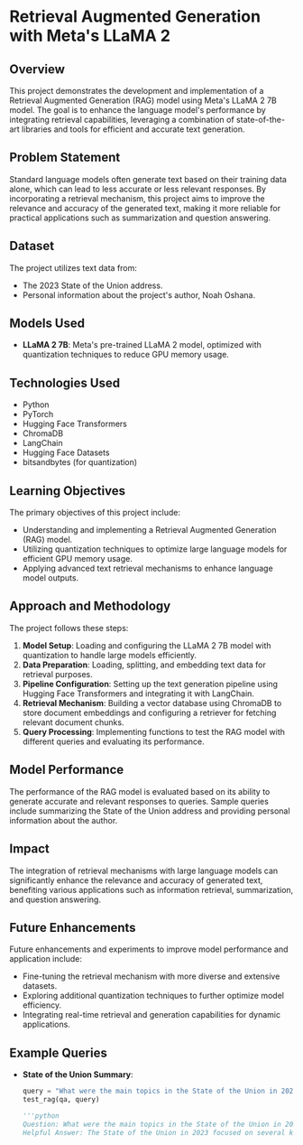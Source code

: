 # Retrieval Augmented Generation with Meta's LLaMA 2

## Overview
This project demonstrates the development and implementation of a Retrieval Augmented Generation
(RAG) model using Meta's LLaMA 2 7B model. The goal is to enhance the language model's 
performance by integrating retrieval capabilities, leveraging a combination of 
state-of-the-art libraries and tools for efficient and accurate text generation.

## Problem Statement
Standard language models often generate text based on their training data alone, 
which can lead to less accurate or less relevant responses. By incorporating a retrieval 
mechanism, this project aims to improve the relevance and accuracy of the generated text, 
making it more reliable for practical applications such as summarization and question answering.

## Dataset
The project utilizes text data from:
- The 2023 State of the Union address.
- Personal information about the project's author, Noah Oshana.

## Models Used
- **LLaMA 2 7B**: Meta's pre-trained LLaMA 2 model, optimized with quantization techniques to reduce GPU memory usage.

## Technologies Used
- Python
- PyTorch
- Hugging Face Transformers
- ChromaDB
- LangChain
- Hugging Face Datasets
- bitsandbytes (for quantization)

## Learning Objectives
The primary objectives of this project include:
- Understanding and implementing a Retrieval Augmented Generation (RAG) model.
- Utilizing quantization techniques to optimize large language models for efficient GPU memory usage.
- Applying advanced text retrieval mechanisms to enhance language model outputs.

## Approach and Methodology
The project follows these steps:
1. **Model Setup**: Loading and configuring the LLaMA 2 7B model with quantization to handle large models efficiently.
2. **Data Preparation**: Loading, splitting, and embedding text data for retrieval purposes.
3. **Pipeline Configuration**: Setting up the text generation pipeline using Hugging Face Transformers and integrating it with LangChain.
4. **Retrieval Mechanism**: Building a vector database using ChromaDB to store document embeddings and configuring a retriever for fetching relevant document chunks.
5. **Query Processing**: Implementing functions to test the RAG model with different queries and evaluating its performance.

## Model Performance    
The performance of the RAG model is evaluated based on its ability to generate accurate 
and relevant responses to queries. Sample queries include summarizing the State of the 
Union address and providing personal information about the author.

## Impact
The integration of retrieval mechanisms with large language models can significantly 
enhance the relevance and accuracy of generated text, benefiting various applications 
such as information retrieval, summarization, and question answering.

## Future Enhancements
Future enhancements and experiments to improve model performance and application include:
- Fine-tuning the retrieval mechanism with more diverse and extensive datasets.
- Exploring additional quantization techniques to further optimize model efficiency.
- Integrating real-time retrieval and generation capabilities for dynamic applications.

## Example Queries
- **State of the Union Summary**:
  ```python
  query = "What were the main topics in the State of the Union in 2023? Summarize. Keep it under 200 words."
  test_rag(qa, query)

  '''python
  Question: What were the main topics in the State of the Union in 2023? Summarize. Keep it under 200 words.
  Helpful Answer: The State of the Union in 2023 focused on several key topics, including the nation's economic strength, the competition with China, and the need to come together as a nation to face the challenges ahead.   The President emphasized the importance of American innovation, industries, and military modernization to ensure the country's safety and stability. The President also highlighted the nation's resilience and optimism,     urging Americans to see each other as fellow citizens and to work together to overcome the challenges facing the country.
